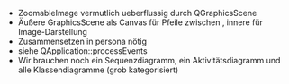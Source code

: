 

* ZoomableImage vermutlich ueberflussig durch QGraphicsScene
* Äußere GraphicsScene als Canvas für Pfeile zwischen , innere für Image-Darstellung
* Zusammensetzen in persona nötig
* siehe QApplication::processEvents
* Wir brauchen noch ein Sequenzdiagramm, ein Aktivitätsdiagramm und alle Klassendiagramme (grob
	kategorisiert)

